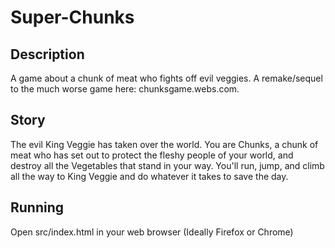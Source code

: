 # Super-Chunks
## Description
A game about a chunk of meat who fights off evil veggies. A remake/sequel to the much worse game here: chunksgame.webs.com.

## Story
The evil King Veggie has taken over the world. You are Chunks, a chunk of meat who has set out to protect the fleshy people of your world, and destroy all the Vegetables that stand in your way. You'll run, jump, and climb all the way to King Veggie and do whatever it takes to save the day.

## Running
Open src/index.html in your web browser (Ideally Firefox or Chrome)


